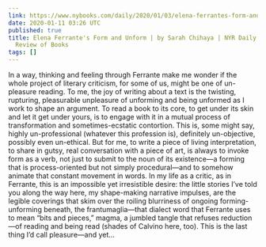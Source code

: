 ```yaml
---
link: https://www.nybooks.com/daily/2020/01/03/elena-ferrantes-form-and-unform/
date: 2020-01-11 03:26 UTC
published: true
title: Elena Ferrante's Form and Unform | by Sarah Chihaya | NYR Daily | The New York
  Review of Books
tags: []
---
```


In a way, thinking and feeling through Ferrante make me wonder if the whole project of literary criticism, for some of us, might be one of un-pleasure reading. To me, the joy of writing about a text is the twisting, rupturing, pleasurable unpleasure of unforming and being unformed as I work to shape an argument. To read a book to its core, to get under its skin and let it get under yours, is to engage with it in a mutual process of transformation and sometimes-ecstatic contortion. This is, some might say, highly un-professional (whatever this profession is), definitely un-objective, possibly even un-ethical. But for me, to write a piece of living interpretation, to share in gutsy, real conversation with a piece of art, is always to invoke form as a verb, not just to submit to the noun of its existence—a forming that is process-oriented but not simply procedural—and to somehow animate that constant movement in words. In my life as a critic, as in Ferrante, this is an impossible yet irresistible desire: the little stories I’ve told you along the way here, my shape-making narrative impulses, are the legible coverings that skim over the roiling blurriness of ongoing forming-unforming beneath, the frantumaglia—that dialect word that Ferrante uses to mean “bits and pieces,” magma, a jumbled tangle that refuses reduction—of reading and being read (shades of Calvino here, too). This is the last thing I’d call pleasure—and yet…
